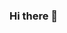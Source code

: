 ### Hi there 👋

<!--
**sakshamaggarwal/SakshamAggarwal** is a ✨ _special_ ✨ repository because its `README.md` (this file) appears on your GitHub profile.

Here are some ideas to get you started:



###
